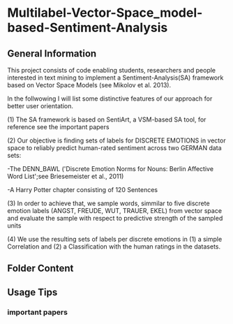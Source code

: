 # Multilabel-Vector-Space_model-based-Sentiment-Analysis

## General Information 

This project consists of code enabling students, researchers and people interested in text mining to implement a Sentiment-Analysis(SA) framework based on 
Vector Space Models (see Mikolov et al. 2013).

In the follwowing I will list some distinctive features of our approach for better user orientation.

(1) The SA framework is based on SentiArt, a VSM-based SA tool, for reference see the important papers

(2) Our objective is finding sets of labels for DISCRETE EMOTIONS in vector space to reliably predict human-rated sentiment across two GERMAN data sets:
      
   -The DENN_BAWL ('Discrete Emotion Norms for Nouns: Berlin Affective Word List';see Briesemeister et al., 2011)
   
   -A Harry Potter chapter consisting of 120 Sentences
      
(3) In order to achieve that, we sample words, simmilar to five discrete emotion labels (ANGST, FREUDE, WUT, TRAUER, EKEL) from vector space and evaluate the sample with respect to predictive strength of the sampled units

(4) We use the resulting sets of labels per discrete emotions in (1) a simple Correlation and (2) a Classification with the human ratings in the datasets.


## Folder Content

## Usage Tips

### important papers
